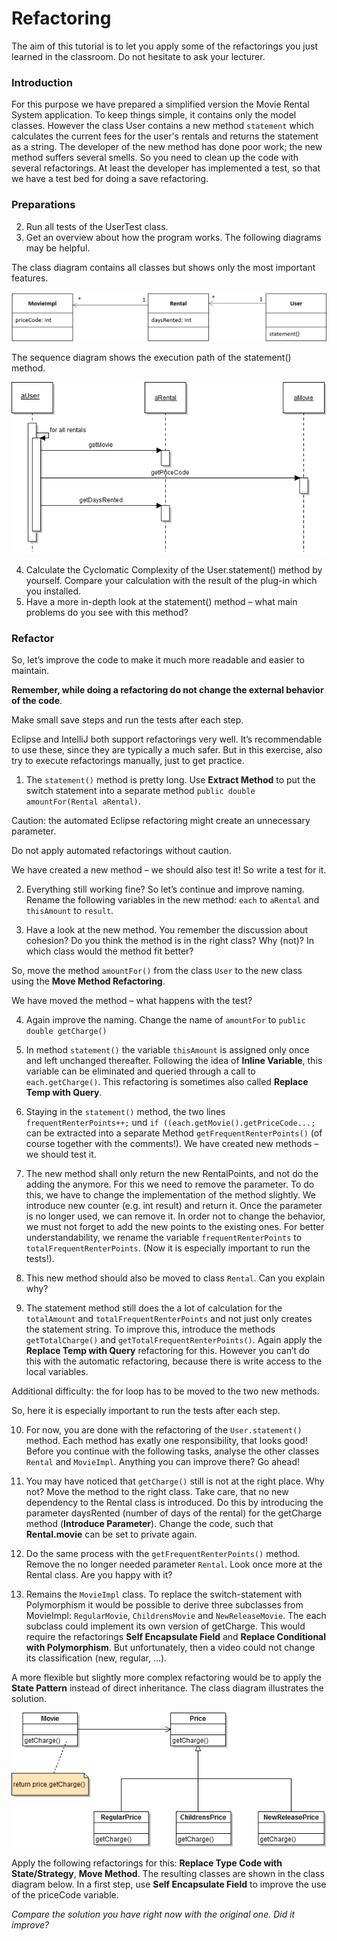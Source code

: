 # Refactoring


The aim of this tutorial is to let you apply some of the refactorings you just learned in the  classroom. Do not hesitate to ask your lecturer.

### Introduction
For this purpose we have prepared a simplified version the Movie Rental System application. To keep things simple, it contains only the model classes. However the class User contains a new method ``statement`` which calculates the current fees for the user's rentals and returns the statement as a string. The developer of the new method has done poor work; the new method suffers several smells. So you need to clean up the code with several refactorings. At least the developer has implemented a test, so that we have a test bed for doing a save refactoring.  

### Preparations
2. Run all tests of the UserTest class.
3. Get an overview about how the program works. The following diagrams may be helpful.

  The class diagram contains all classes but shows only the most important features.
  
  ![Basic Class Diagram ](doc/refactoring-class-diagram.png)

  The sequence diagram shows the execution path of the statement() method.
  
  ![Refactoring Sequence Diagram](doc/refactoring-sequence-diagram.png)


4.	Calculate the Cyclomatic Complexity of the User.statement() method by yourself. Compare your calculation with the result of the plug-in which you installed. 
5.	Have a more in-depth look at the statement() method – what main problems do you see with this method?

 
### Refactor

So, let’s improve the code to make it much more readable and easier to maintain. 

**Remember, while doing a refactoring do not change the external behavior of the code**. 

Make small save steps and run the tests after each step.

Eclipse and IntelliJ both support refactorings very well. It’s recommendable to use these, since they are typically a much safer. But in this exercise, also try to execute refactorings  manually, just to get practice.


1.	The `statement()` method is pretty long. Use **Extract Method** to put the switch statement into a separate method  `public double amountFor(Rental aRental)`.

  Caution: the automated Eclipse refactoring might create an unnecessary parameter. 

  Do not apply automated refactorings without caution.

  We have created a new method – we should also test it! So write a test for it.

2.	Everything still working fine? So let’s continue and improve naming. Rename the following variables in the new method: `each` to `aRental` and `thisAmount` to `result`.

3.	Have a look at the new method. You remember the discussion about cohesion? Do you think the method is in the right class? Why (not)? In which class would the method fit better? 

  So, move the method `amountFor()` from the class `User` to the new class using the **Move Method Refactoring**. 

  We have moved the method – what happens with the test?

4.	Again improve the naming. Change the name of `amountFor` to `public double getCharge()`

5.	In method `statement()` the variable `thisAmount` is assigned only once and left unchanged thereafter. Following the idea of **Inline Variable**, this variable can be eliminated and queried through a call to `each.getCharge()`. This refactoring is sometimes also called **Replace Temp with Query**.

6.	Staying in the `statement()` method, the two lines 
`frequentRenterPoints++;` und  `if ((each.getMovie().getPriceCode...;`  can be extracted into a separate Method `getFrequentRenterPoints()` (of course together with the comments!).
We have created new methods – we should test it.

7.	The new method shall only return the new RentalPoints, and not do the adding the anymore. For this we need to remove the parameter. To do this, we have to change the implementation of the method slightly. We introduce new counter (e.g. int result) and return it. Once the parameter is no longer used, we can remove it. In order not to change the behavior, we must not forget to add the new points to the existing ones. For better understandability, we rename the variable `frequentRenterPoints` to `totalFrequentRenterPoints`. (Now it is especially important to run the tests!).

8.	This new method should also be moved to class `Rental`. Can you explain why?

9.	The statement method still does the a lot of calculation for the `totalAmount` and `totalFrequentRenterPoints` and not just only creates the statement string. To improve this, introduce the methods `getTotalCharge()` and `getTotalFrequentRenterPoints()`. Again apply the **Replace Temp with Query** refactoring for this. However you can’t do this with the automatic refactoring, because there is write access to the local variables.

  Additional difficulty: the for loop has to be moved to the two new methods. 

  So, here it is especially important to run the tests after each step.

10.	For now, you are done with the refactoring of the `User.statement()` method. Each method has exatly one responsibility, that looks good! Before you continue with the following tasks, analyse the other classes `Rental` and `MovieImpl`. Anything you can improve there? Go ahead! 

11.	You may have noticed that `getCharge()` still is not at the right place. Why not? Move the method to the right class. Take care, that no new dependency to the Rental class is introduced.
 Do this by introducing the parameter daysRented (number of days of the rental) for the getCharge method (**Introduce Parameter**). Change the code, such that **Rental.movie** can be set to private again.

12.	Do the same process with the `getFrequentRenterPoints()` method. Remove the no longer needed parameter `Rental`. Look once more at the Rental class. Are you happy with it?

13.	Remains the `MovieImpl` class. To replace the switch-statement with Polymorphism it would be possible to derive three subclasses from MovieImpl: `RegularMovie`, `ChildrensMovie` and `NewReleaseMovie`. The each subclass could implement its own version of getCharge. This would require the refactorings **Self Encapsulate Field** and **Replace Conditional with Polymorphism**.  But unfortunately, then a video could not change its classification (new, regular, ...).

  A more flexible but slightly more complex refactoring would be to apply the **State Pattern** instead of direct inheritance. The class diagram illustrates the solution.
  
  ![Class Diagram for State Pattern](doc/ApplyStatePattern.png)

  Apply the following refactorings for this: **Replace Type Code with State/Strategy**, **Move Method**. The resulting classes are shown in the class diagram below. In a first step, use **Self Encapsulate Field** to improve the use of the priceCode variable.


*Compare the solution you have right now with the original one. Did it improve?*